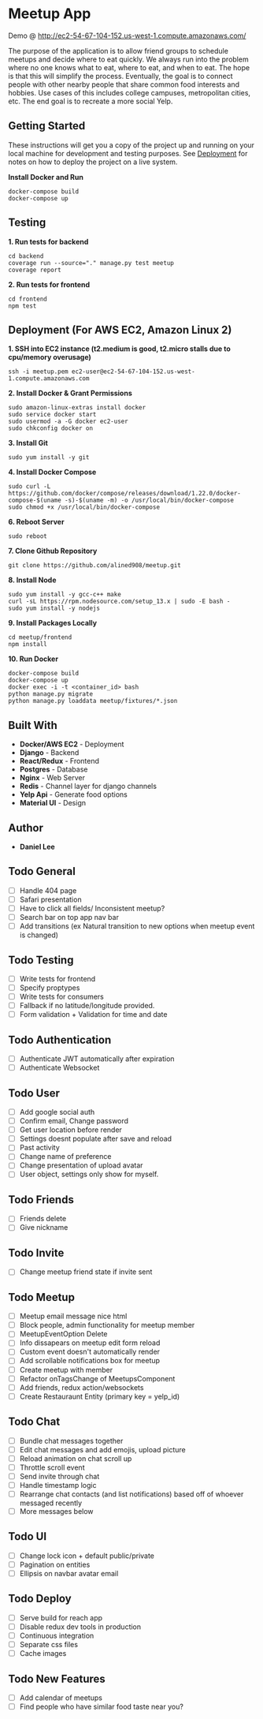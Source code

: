 # Meetup App
Demo @ http://ec2-54-67-104-152.us-west-1.compute.amazonaws.com/

The purpose of the application is to allow friend groups to schedule meetups and decide where to eat quickly.  We always run into the problem where no one knows what to eat, where to eat, and when to eat.  The hope is that this will simplify the process.  Eventually, the goal is to connect people with other nearby people that share common food interests and hobbies. Use cases of this includes college campuses, metropolitan cities, etc. The end goal is to recreate a more social Yelp.

## Getting Started
These instructions will get you a copy of the project up and running on your local machine for development and testing purposes. See [Deployment](#deployment) for notes on how to deploy the project on a live system.

**Install Docker and Run**
```
docker-compose build
docker-compose up
```

## Testing
**1. Run tests for backend**
```
cd backend
coverage run --source="." manage.py test meetup
coverage report
```
**2. Run tests for frontend**
```
cd frontend
npm test
```

## Deployment (For AWS EC2, Amazon Linux 2)
**1. SSH into EC2 instance (t2.medium is good, t2.micro stalls due to cpu/memory overusage)**
``` 
ssh -i meetup.pem ec2-user@ec2-54-67-104-152.us-west-1.compute.amazonaws.com 
```
**2. Install Docker & Grant Permissions**
```
sudo amazon-linux-extras install docker
sudo service docker start
sudo usermod -a -G docker ec2-user
sudo chkconfig docker on
```
**3. Install Git**
```
sudo yum install -y git
```
**4. Install Docker Compose**
```
sudo curl -L https://github.com/docker/compose/releases/download/1.22.0/docker-compose-$(uname -s)-$(uname -m) -o /usr/local/bin/docker-compose
sudo chmod +x /usr/local/bin/docker-compose
```
**6. Reboot Server**
```
sudo reboot
```
**7. Clone Github Repository** 
```
git clone https://github.com/alined908/meetup.git
```
**8. Install Node**
```
sudo yum install -y gcc-c++ make
curl -sL https://rpm.nodesource.com/setup_13.x | sudo -E bash -
sudo yum install -y nodejs
```
**9. Install Packages Locally**
```
cd meetup/frontend
npm install
```
**10. Run Docker**
```
docker-compose build
docker-compose up
docker exec -i -t <container_id> bash
python manage.py migrate
python manage.py loaddata meetup/fixtures/*.json
```

## Built With

* **Docker/AWS EC2** - Deployment
* **Django** - Backend
* **React/Redux** - Frontend
* **Postgres** - Database
* **Nginx** - Web Server
* **Redis** - Channel layer for django channels
* **Yelp Api** - Generate food options
* **Material UI** - Design

## Author
* **Daniel Lee** 

## Todo General
- [ ] Handle 404 page
- [ ] Safari presentation
- [ ] Have to click all fields/ Inconsistent meetup?
- [ ] Search bar on top app nav bar
- [ ] Add transitions (ex Natural transition to new options when meetup event is changed)

## Todo Testing 
- [ ] Write tests for frontend
- [ ] Specify proptypes
- [ ] Write tests for consumers
- [ ] Fallback if no latitude/longitude provided.
- [ ] Form validation + Validation for time and date

## Todo Authentication
- [ ] Authenticate JWT automatically after expiration
- [ ] Authenticate Websocket

## Todo User
- [ ] Add google social auth 
- [ ] Confirm email, Change password
- [ ] Get user location before render
- [ ] Settings doesnt populate after save and reload
- [ ] Past activity
- [ ] Change name of preference
- [ ] Change presentation of upload avatar
- [ ] User object, settings only show for myself.

## Todo Friends
- [ ] Friends delete
- [ ] Give nickname

## Todo Invite
- [ ] Change meetup friend state if invite sent

## Todo Meetup
- [ ] Meetup email message nice html
- [ ] Block people, admin functionality for meetup member
- [ ] MeetupEventOption Delete
- [ ] Info dissapears on meetup edit form reload
- [ ] Custom event doesn't automatically render
- [ ] Add scrollable notifications box for meetup
- [ ] Create meetup with member
- [ ] Refactor onTagsChange of MeetupsComponent
- [ ] Add friends, redux action/websockets
- [ ] Create Restauraunt Entity (primary key = yelp_id)

## Todo Chat
- [ ] Bundle chat messages together
- [ ] Edit chat messages and add emojis, upload picture
- [ ] Reload animation on chat scroll up
- [ ] Throttle scroll event
- [ ] Send invite through chat
- [ ] Handle timestamp logic
- [ ] Rearrange chat contacts (and list notifications) based off of whoever messaged recently
- [ ] More messages below 

## Todo UI
- [ ] Change lock icon + default public/private
- [ ] Pagination on entities
- [ ] Ellipsis on navbar avatar email

## Todo Deploy
- [ ] Serve build for reach app
- [ ] Disable redux dev tools in production
- [ ] Continuous integration
- [ ] Separate css files
- [ ] Cache images

## Todo New Features
- [ ] Add calendar of meetups
- [ ] Find people who have similar food taste near you?